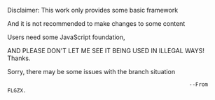 Disclaimer: This work only provides some basic framework

And it is not recommended to make changes to some content

Users need some JavaScript foundation, 

AND PLEASE DON'T LET ME SEE IT BEING USED IN ILLEGAL WAYS! 
Thanks.

Sorry, there may be some issues with the branch situation

                                                              --From FLGZX.
